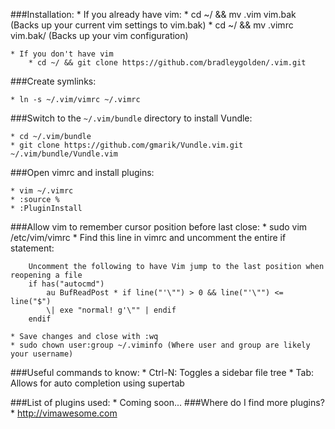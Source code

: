 ###Installation:
	* If you already have vim:
		* cd ~/ && mv .vim vim.bak (Backs up your current vim settings to vim.bak)
		* cd ~/ && mv .vimrc vim.bak/ (Backs up your vim configuration)
	
	* If you don't have vim
		* cd ~/ && git clone https://github.com/bradleygolden/.vim.git
		

###Create symlinks:

	* ln -s ~/.vim/vimrc ~/.vimrc

###Switch to the `~/.vim/bundle` directory to install Vundle:

	* cd ~/.vim/bundle
	* git clone https://github.com/gmarik/Vundle.vim.git ~/.vim/bundle/Vundle.vim

###Open vimrc and install plugins:

	* vim ~/.vimrc
	* :source %
	* :PluginInstall

###Allow vim to remember cursor position before last close:
	* sudo vim /etc/vim/vimrc
	* Find this line in vimrc and uncomment the entire if statement:

		Uncomment the following to have Vim jump to the last position when reopening a file
		if has("autocmd")
			au BufReadPost * if line("'\"") > 0 && line("'\"") <= line("$")
			\| exe "normal! g'\"" | endif
		endif	

	* Save changes and close with :wq
	* sudo chown user:group ~/.viminfo (Where user and group are likely your username)

###Useful commands to know:
	* Ctrl-N: Toggles a sidebar file tree 
	* Tab: Allows for auto completion using supertab

###List of plugins used:
	* Coming soon...
###Where do I find more plugins?
	* http://vimawesome.com
